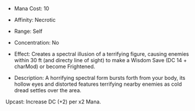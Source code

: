 - Mana Cost: 10
    
- Affinity: Necrotic
    
- Range: Self
    
- Concentration: No
    
- Effect: Creates a spectral illusion of a terrifying figure, causing enemies within 30 ft (and directy line of sight) to make a Wisdom Save (DC 14 + charMod) or become Frightened.
    
- Description: A horrifying spectral form bursts forth from your body, its hollow eyes and distorted features terrifying nearby enemies as cold dread settles over the area.
    

Upcast: Increase DC (+2) per x2 Mana.